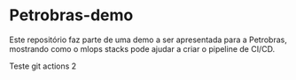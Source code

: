 # Petrobras-demo

Este repositório faz parte de uma demo a ser apresentada para a Petrobras, mostrando como o mlops stacks pode ajudar a criar o pipeline de CI/CD.

Teste git actions 2